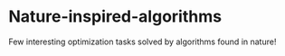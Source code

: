 # Nature-inspired-algorithms
Few interesting optimization tasks solved by algorithms found in nature!
